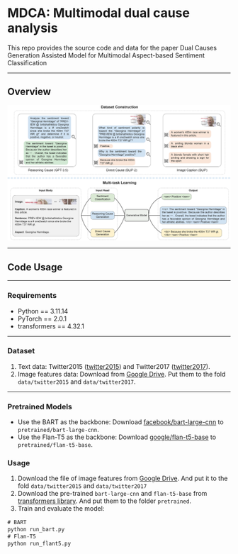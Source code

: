 # MDCA: Multimodal dual cause analysis

This repo provides the source code and data for the paper Dual Causes Generation Assisted Model for Multimodal Aspect-based Sentiment Classification

----------

## Overview

<p align="center">
  <img src="./framework.png" width="800"/>
</p>

----------

## Code Usage

----------

### Requirements

- Python == 3.11.14
- PyTorch == 2.0.1
- transformers == 4.32.1

----------

### Dataset
1. Text data: Twitter2015 ([twitter2015](data/twitter2015)) and Twitter2017 ([twitter2017](data/twitter2017)).
2. Image features data: Download from [Google Drive](https://drive.google.com/drive/folders/1F-cjyNCm57gpJd0Rt4zWJCjt_mvbOWwu?usp=sharing). Put them to the fold `data/twitter2015` and `data/twitter2017`.

----------

### Pretrained Models
- Use the BART as the backbone: Download [facebook/bart-large-cnn](https://huggingface.co/facebook/bart-large-cnn) to `pretrained/bart-large-cnn`.
- Use the Flan-T5 as the backbone: Download [google/flan-t5-base](https://huggingface.co/google/flan-t5-base) to `pretrained/flan-t5-base`.

###  Usage
1. Download the file of image features from [Google Drive](https://drive.google.com/drive/folders/1F-cjyNCm57gpJd0Rt4zWJCjt_mvbOWwu?usp=sharing). And put it to the fold `data/twitter2015` and `data/twitter2017`
2. Download the pre-trained `bart-large-cnn` and `flan-t5-base` from [transformers library](https://huggingface.co/models). And put them to the folder `pretrained`.
3. Train and evaluate the model:

```
# BART
python run_bart.py
# Flan-T5
python run_flant5.py
```
